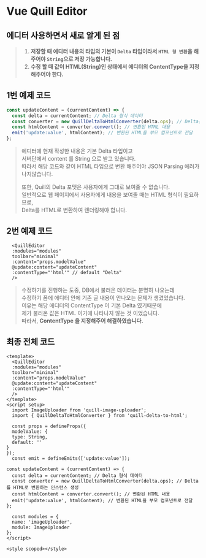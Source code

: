 # Vue Quill Editor

## 에디터 사용하면서 새로 알게 된 점
> 1. **저장할 때 에디터 내용의 타입의 기본이 `Delta` 타입이라서 `HTML 형 변환`을 해주어야 `String`으로 저장 가능합니다.**   
> 2. **수정 할 때 값이 HTML(String)인 상태에서 에디터의 ContentType을 지정해주어야 한다.**


## 1번 예제 코드
```javascript
const updateContent = (currentContent) => {
  const delta = currentContent; // Delta 형식 데이터
  const converter = new QuillDeltaToHtmlConverter(delta.ops); // Delta를 HTML로 변환하는 인스턴스 생성
  const htmlContent = converter.convert(); // 변환된 HTML 내용
  emit('update:value', htmlContent); // 변환된 HTML을 부모 컴포넌트로 전달
};
```
> 에디터에 현재 작성한 내용은 기본 Delta 타입이고   
> 서버단에서 content 를 String 으로 받고 있습니다.   
> 따라서 해당 코드와 같이 HTML 타입으로 변환 해주어야 JSON Parsing 에러가 나지않습니다.  
> 
> 또한, Quill의 Delta 포맷은 사용자에게 그대로 보여줄 수 없습니다.   
> 일반적으로 웹 페이지에서 사용자에게 내용을 보여줄 때는 HTML 형식이 필요하므로,   
> Delta를 HTML로 변환하여 렌더링해야 합니다.


## 2번 예제 코드
```vue
  <QuillEditor
  :modules="modules"
  toolbar="minimal"
  :content="props.modelValue"
  @update:content="updateContent"
  :contentType="'html'" // default "Delta"
  />
```
> 수정하기를 진행하는 도중, DB에서 불러온 데이터는 분명히 나오는데  
> 수정하기 폼에 에디터 안에 기존 글 내용이 안나오는 문제가 생겼었습니다.  
> 이유는 해당 에디터의 ContentType 이 기본 Delta 였기때문에   
> 제가 불러온 값은 HTML 이기에 나타나지 않는 것 이었습니다.  
> 따라서, **ContentType 을 지정해주어 해결하였습니다.**  
 

## 최종 전체 코드
```vue
<template>
  <QuillEditor
  :modules="modules"
  toolbar="minimal"
  :content="props.modelValue"
  @update:content="updateContent"
  :contentType="'html'"
  />
</template>
<script setup>
  import ImageUploader from 'quill-image-uploader';
  import { QuillDeltaToHtmlConverter } from 'quill-delta-to-html';

  const props = defineProps({
  modelValue: {
  type: String,
  default: ''
}
});
  const emit = defineEmits(['update:value']);

const updateContent = (currentContent) => {
  const delta = currentContent; // Delta 형식 데이터
  const converter = new QuillDeltaToHtmlConverter(delta.ops); // Delta를 HTML로 변환하는 인스턴스 생성
  const htmlContent = converter.convert(); // 변환된 HTML 내용
  emit('update:value', htmlContent); // 변환된 HTML을 부모 컴포넌트로 전달
};

  const modules = {
  name: 'imageUploader',
  module: ImageUploader
};
</script>

<style scoped></style>

```

